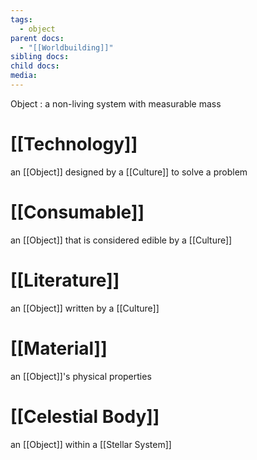 ```yaml
---
tags:
  - object
parent docs:
  - "[[Worldbuilding]]"
sibling docs: 
child docs: 
media:
---
```

Object : a non-living system with measurable mass
# [[Technology]]
an [[Object]] designed by a [[Culture]] to solve a problem
# [[Consumable]]
an [[Object]] that is considered edible by a [[Culture]]
# [[Literature]]
an [[Object]] written by a [[Culture]]
# [[Material]]
an [[Object]]'s physical properties
# [[Celestial Body]]
an [[Object]] within a [[Stellar System]]